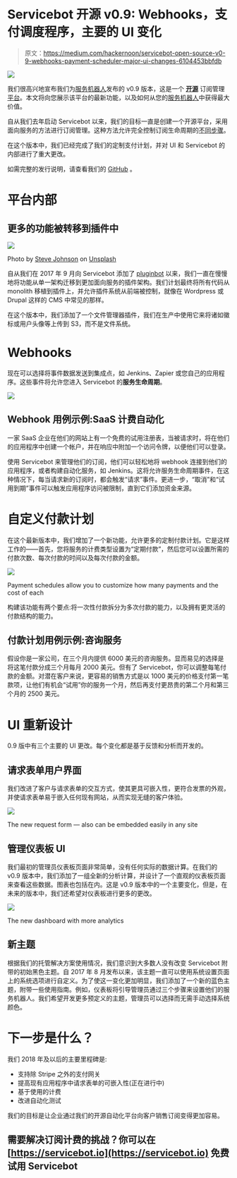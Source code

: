 # Servicebot 开源 v0.9: Webhooks，支付调度程序，主要的 UI 变化

> 原文：<https://medium.com/hackernoon/servicebot-open-source-v0-9-webhooks-payment-scheduler-major-ui-changes-6104453bbfdb>

![](img/6c22d06236e673165fb552efba54a843.png)

我们很高兴地宣布我们为[服务机器人](http://servicebot.io)发布的 v0.9 版本，这是一个 [**开源**](https://github.com/service-bot/servicebot) 订阅管理[平台](https://hackernoon.com/tagged/platform)。本文将向您展示该平台的最新功能，以及如何从您的[服务机器人](https://hackernoon.com/tagged/servicebot)中获得最大价值。

自从我们去年启动 Servicebot 以来，我们的目标一直是创建一个开源平台，采用面向服务的方法进行订阅管理。这种方法允许完全控制订阅生命周期的[不同步骤](/@ben_sears/understanding-the-lifecycle-of-a-saas-subscription-5169307fd0c8)。

在这个版本中，我们已经完成了我们的定制支付计划，并对 UI 和 Servicebot 的内部进行了重大更改。

如需完整的发行说明，请查看我们的 [GitHub](https://github.com/service-bot/servicebot/releases/tag/v0.9.0) 。

# 平台内部

## 更多的功能被转移到插件中

![](img/122b8739961f7eeda553ecefb770f8aa.png)

Photo by [Steve Johnson](https://unsplash.com/@steve_j?utm_source=medium&utm_medium=referral) on [Unsplash](https://unsplash.com?utm_source=medium&utm_medium=referral)

自从我们在 2017 年 9 月向 Servicebot 添加了 [pluginbot](https://github.com/service-bot/pluginbot) 以来，我们一直在慢慢地将功能从单一架构迁移到更加面向服务的插件架构。我们计划最终将所有代码从 monolith 移植到插件上，并允许插件系统从前端被控制，就像在 Wordpress 或 Drupal 这样的 CMS 中常见的那样。

在这个版本中，我们添加了一个文件管理器插件，我们在生产中使用它来将诸如徽标或用户头像等上传到 S3，而不是文件系统。

# Webhooks

现在可以选择将事件数据发送到集成点，如 Jenkins、Zapier 或您自己的应用程序。这些事件将允许您进入 Servicebot 的**服务生命周期**。

![](img/4056b755ffa160d904b3557b85070176.png)

## Webhook 用例示例:SaaS 计费自动化

一家 SaaS 企业在他们的网站上有一个免费的试用注册表，当被请求时，将在他们的应用程序中创建一个帐户，并在响应中附加一个访问令牌，以便他们可以登录。

使用 Servicebot 来管理他们的订阅，他们可以轻松地将 webhook 连接到他们的应用程序，或者构建自动化服务，如 Jenkins。这将允许服务生命周期事件，在这种情况下，每当请求新的订阅时，都会触发“请求”事件。更进一步，“取消”和“试用到期”事件可以触发应用程序访问被限制，直到它们添加资金来源。

# 自定义付款计划

在这个最新版本中，我们增加了一个新功能，允许更多的定制付款计划。它是这样工作的——首先，您将服务的计费类型设置为“定期付款”，然后您可以设置所需的付款次数、每次付款的时间以及每次付款的金额。

![](img/6849dab6c78e3074e6a28579847e82f8.png)

Payment schedules allow you to customize how many payments and the cost of each

构建该功能有两个要点:将一次性付款拆分为多次付款的能力，以及拥有更灵活的付款结构的能力。

## 付款计划用例示例:咨询服务

假设你是一家公司，在三个月内提供 6000 美元的咨询服务。显而易见的选择是将这笔付款分成三个月每月 2000 美元。但有了 Servicebot，你可以调整每笔付款的金额。对潜在客户来说，更容易的销售方式是以 1000 美元的价格支付第一笔款项，让他们有机会“试用”你的服务一个月，然后再支付更昂贵的第二个月和第三个月的 2500 美元。

# UI 重新设计

0.9 版中有三个主要的 UI 更改。每个变化都是基于反馈和分析而开发的。

## 请求表单用户界面

我们改进了客户与请求表单的交互方式，使其更具可嵌入性，更符合发票的外观，并使请求表单易于嵌入任何现有网站，从而实现无缝的客户体验。

![](img/9abcaa08326eaf8f67b646ab4bfcd75b.png)

The new request form — also can be embedded easily in any site

## 管理仪表板 UI

我们最初的管理员仪表板页面非常简单，没有任何实际的数据计算。在我们的 v0.9 版本中，我们添加了一组全新的分析计算，并设计了一个直观的仪表板页面来查看这些数据。图表也包括在内。这是 v0.9 版本中的一个主要变化，但是，在未来的版本中，我们还希望对仪表板进行更多的更改。

![](img/652e7df516a6349497a75726cb1ece41.png)

The new dashboard with more analytics

## 新主题

根据我们的托管解决方案使用情况，我们意识到大多数人没有改变 Servicebot 附带的初始黑色主题。自 2017 年 8 月发布以来，该主题一直可以使用系统设置页面上的系统选项进行自定义。为了使这一变化更加明显，我们添加了一个新的蓝色主题，附带一些使用指南。例如，仪表板将引导管理员通过三个步骤来设置他们的服务机器人。我们希望开发更多预定义的主题，管理员可以选择而无需手动选择系统颜色。

# 下一步是什么？

我们 2018 年及以后的主要里程碑是:

*   支持除 Stripe 之外的支付网关
*   提高现有应用程序中请求表单的可嵌入性(正在进行中)
*   基于使用的计费
*   改进自动化测试

我们的目标是让企业通过我们的开源自动化平台向客户销售订阅变得更加容易。

## 需要解决订阅计费的挑战？你可以在 [https://servicebot.io](https://servicebot.io) 免费试用 Servicebot